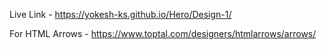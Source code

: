 Live Link - https://yokesh-ks.github.io/Hero/Design-1/

For HTML Arrows - https://www.toptal.com/designers/htmlarrows/arrows/
